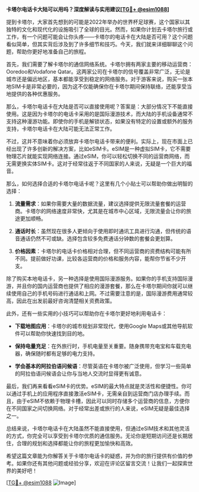 **卡塔尔电话卡大陆可以用吗？深度解读与实用建议[[TG💪+ @esim1088](https://t.me/s/esim1088)]**

提到卡塔尔，大家首先想到的可能是2022年举办的世界杯足球赛，这个国家以其独特的文化和现代化的设施吸引了全球的目光。然而，如果你计划去卡塔尔旅行或工作，有一个问题可能会让你头疼——卡塔尔的电话卡在大陆是否可用？这个问题看似简单，但其实背后涉及到了许多细节和技巧。今天，我们就来详细聊聊这个问题，帮助你更好地准备自己的旅程。

首先，我们需要了解卡塔尔的通信网络系统。卡塔尔拥有两家主要的移动运营商：Ooredoo和Vodafone Qatar。这两家公司在卡塔尔的信号覆盖非常广泛，无论是城市还是偏远地区，基本都能享受到稳定的网络服务。对于游客来说，购买一张本地SIM卡是非常必要的，因为这不仅能确保你在卡塔尔期间保持联络，还能享受当地提供的各种优惠服务。

那么，卡塔尔电话卡在大陆是否可以直接使用呢？答案是：大部分情况下不能直接使用。这是因为卡塔尔的电话卡采用的是国际漫游技术，而大陆的手机设备通常不支持这种漫游功能。即使你的手机是解锁状态，如果没有特定的设置或额外的服务支持，卡塔尔电话卡在大陆可能无法正常工作。

不过，这并不意味着你必须放弃卡塔尔电话卡带来的便利。实际上，现在市面上已经出现了许多创新的解决方案，比如eSIM卡。eSIM是一种虚拟SIM卡，它不需要物理芯片就能实现网络连接。通过eSIM，你可以轻松切换不同的运营商网络，而无需更换实体SIM卡。这对于经常往返于不同国家的人来说，无疑是一个巨大的福音。

那么，如何选择合适的卡塔尔电话卡呢？这里有几个小贴士可以帮助你做出明智的选择：

1. **流量需求**：如果你需要大量的数据流量，建议选择提供无限流量套餐的运营商。卡塔尔的网络速度非常快，尤其是在城市中心区域，无限流量会让你的旅途更加顺畅。
   
2. **通话时长**：虽然现在很多人更倾向于使用即时通讯工具进行沟通，但传统的语音通话仍然不可或缺。选择包含较多免费通话分钟数的套餐会更划算。

3. **价格因素**：卡塔尔的电话卡价格相对合理，但不同运营商的资费结构可能有所不同。提前做好功课，比较各运营商的价格和服务内容，能帮你节省不少开支。

除了购买本地电话卡，另一种选择是使用国际漫游服务。如果你的手机支持国际漫游，并且你的国内运营商也提供了相应的漫游套餐，那么在卡塔尔期间你就可以继续使用自己的手机号码进行通话和上网。不过需要注意的是，国际漫游费用通常较高，因此在出发前最好咨询清楚相关资费政策。

此外，还有一些实用的小技巧可以帮助你在卡塔尔更好地利用电话卡：

- **下载地图应用**：卡塔尔的城市规划非常现代，使用Google Maps或其他导航软件可以帮助你快速找到目的地。
  
- **保持电量充足**：在外旅行时，手机电量至关重要。随身携带充电宝和车载充电器，确保随时都有足够的电力支持。

- **学会基本的阿拉伯语问候语**：尽管英语在卡塔尔被广泛使用，但学习一些简单的阿拉伯语问候语会让你与当地人交流时显得更有诚意。

最后，我们再来看看eSIM卡的优势。eSIM的最大特点就是灵活性和便捷性。你可以通过手机上的应用程序直接激活eSIM卡，无需亲自到运营商门店办理手续。而且，由于eSIM不依赖于物理卡槽，因此可以同时存储多个运营商的信息，方便你在不同国家之间切换网络。对于经常出差或旅行的人来说，eSIM无疑是最佳选择之一。

总结来说，卡塔尔电话卡在大陆虽然不能直接使用，但通过eSIM技术和其他灵活的方式，你完全可以享受到卡塔尔优质的通信服务。无论你是短期访问还是长期居住，合理的规划和选择都能让你的旅程更加愉快和高效。

希望这篇文章能为你解答关于卡塔尔电话卡的疑惑，并为你的旅行提供有价值的参考。如果你还有其他问题或经验分享，欢迎在评论区留言交流！让我们一起探索世界的美好吧！

[[TG💪+ @esim1088](https://t.me/s/esim1088) ![Image](https://i.postimg.cc/4NQfJmqS/Snipaste-2025-05-13-00-14-12.png)]